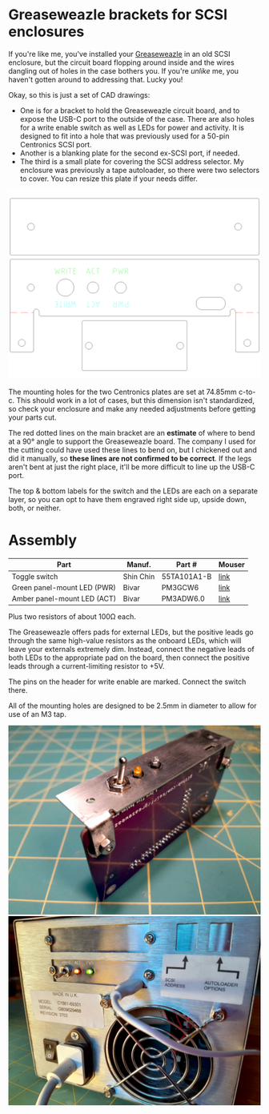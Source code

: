 # Greaseweazle brackets for SCSI enclosures

If you're like me, you've installed your [Greaseweazle](https://github.com/keirf/greaseweazle) in an old SCSI enclosure, but the circuit board flopping around inside and the wires dangling out of holes in the case bothers you. If you're *unlike* me, you haven't gotten around to addressing that. Lucky you!

Okay, so this is just a set of CAD drawings:

* One is for a bracket to hold the Greaseweazle circuit board, and to expose the USB-C port to the outside of the case. There are also holes for a write enable switch as well as LEDs for power and activity. It is designed to fit into a hole that was previously used for a 50-pin Centronics SCSI port.
* Another is a blanking plate for the second ex-SCSI port, if needed.
* The third is a small plate for covering the SCSI address selector. My enclosure was previously a tape autoloader, so there were two selectors to cover. You can resize this plate if your needs differ.

![Screenshot of the three brackets arranged together](images/greaseweazle_scsi_brackets.png)

The mounting holes for the two Centronics plates are set at 74.85mm c-to-c. This should work in a lot of cases, but this dimension isn't standardized, so check your enclosure and make any needed adjustments before getting your parts cut.

The red dotted lines on the main bracket are an **estimate** of where to bend at a 90° angle to support the Greaseweazle board. The company I used for the cutting could have used these lines to bend on, but I chickened out and did it manually, so **these lines are not confirmed to be correct**. If the legs aren't bent at just the right place, it'll be more difficult to line up the USB-C port.

The top & bottom labels for the switch and the LEDs are each on a separate layer, so you can opt to have them engraved right side up, upside down, both, or neither.

# Assembly

Part | Manuf. | Part # | Mouser
-|-|-|-
Toggle switch | Shin Chin | 55TA101A1-B | [link](https://www.mouser.com/ProductDetail/112-55TA101A1-B)
Green panel-mount LED (PWR) | Bivar | PM3GCW6 | [link](https://www.mouser.com/ProductDetail/749-PM3GCW6)
Amber panel-mount LED (ACT) | Bivar | PM3ADW6.0 | [link](https://www.mouser.com/ProductDetail/749-PM3ADW6)

Plus two resistors of about 100Ω each.

The Greaseweazle offers pads for external LEDs, but the positive leads go through the same high-value resistors as the onboard LEDs, which will leave your externals extremely dim. Instead, connect the negative leads of both LEDs to the appropriate pad on the board, then connect the positive leads through a current-limiting resistor to +5V.

The pins on the header for write enable are marked. Connect the switch there.

All of the mounting holes are designed to be 2.5mm in diameter to allow for use of an M3 tap.

![Photo of the Greaseweazle mounted to a bracket](images/greaseweazle_scsi_bracket_view.jpg)![Photo of all three brackets installed in an old dual-bay SCSI enclosure](images/greaseweazle_scsi_bracket_installed.jpg)
